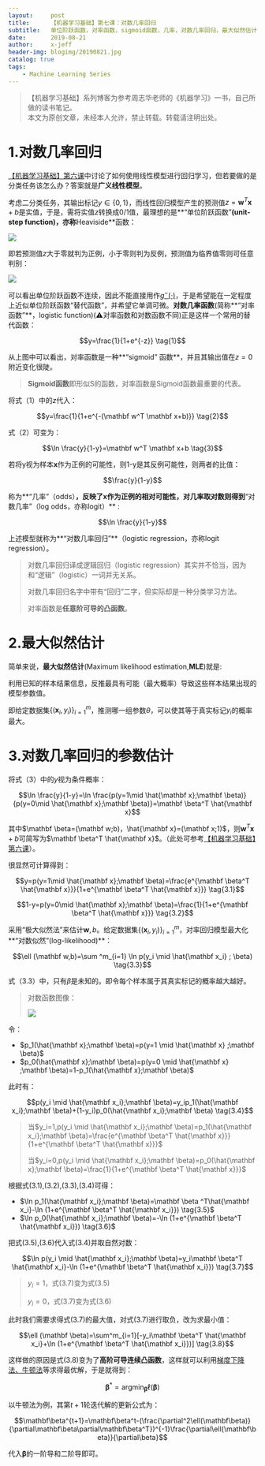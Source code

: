 ```yaml
---
layout:     post
title:      【机器学习基础】第七课：对数几率回归
subtitle:   单位阶跃函数，对率函数，sigmoid函数，几率，对数几率回归，最大似然估计
date:       2019-08-21
author:     x-jeff
header-img: blogimg/20190821.jpg
catalog: true
tags:
    - Machine Learning Series
---
```

>【机器学习基础】系列博客为参考周志华老师的《机器学习》一书，自己所做的读书笔记。  
>本文为原创文章，未经本人允许，禁止转载。转载请注明出处。

# 1.对数几率回归

[【机器学习基础】第六课](http://shichaoxin.com/2019/06/30/机器学习基础-第六课-线性回归/)中讨论了如何使用线性模型进行回归学习，但若要做的是分类任务该怎么办？答案就是**广义线性模型**。

考虑二分类任务，其输出标记$y \in \{0,1\}$，而线性回归模型产生的预测值$z=\mathbf w^T \mathbf x+b$是实值，于是，需将实值$z$转换成$0/1$值，最理想的是**“单位阶跃函数”**(unit-step function)，亦称**Heaviside**函数：

![](https://github.com/x-jeff/BlogImage/raw/master/MachineLearningSeries/Lesson7/7x1.png)

即若预测值$z$大于零就判为正例，小于零则判为反例，预测值为临界值零则可任意判别：

![](https://github.com/x-jeff/BlogImage/raw/master/MachineLearningSeries/Lesson7/7x2.png)

可以看出单位阶跃函数不连续，因此不能直接用作[$g^-(\cdot)$](http://shichaoxin.com/2019/06/30/机器学习基础-第六课-线性回归/)，于是希望能在一定程度上近似单位阶跃函数“替代函数”，并希望它单调可微。**对数几率函数**(简称**“对率函数”**，logistic function)(⚠️对率函数和对数函数不同)正是这样一个常用的替代函数：

$$y=\frac{1}{1+e^{-z}} \tag{1}$$

从上图中可以看出，对率函数是一种**“sigmoid” 函数**，并且其输出值在$z=0$附近变化很陡。

>**Sigmoid函数**即形似S的函数，对率函数是Sigmoid函数最重要的代表。

将式（1）中的$z$代入：

$$y=\frac{1}{1+e^{-(\mathbf w^T \mathbf x+b)}} \tag{2}$$ 

式（2）可变为：

$$\ln \frac{y}{1-y}=\mathbf w^T \mathbf x+b \tag{3}$$

若将y视为样本$\mathbf x$作为正例的可能性，则1-y是其反例可能性，则两者的比值：

$$\frac{y}{1-y}$$

称为**“几率”（odds）**，反映了$\mathbf x$作为正例的相对可能性，对几率取对数则得到**“对数几率”（log odds，亦称logit）** :

$$\ln \frac{y}{1-y}$$

上述模型就称为**“对数几率回归”**（logistic regression，亦称logit regression）。

>对数几率回归译成逻辑回归（logistic regression）其实并不恰当，因为和“逻辑”（logistic）一词并无关系。
>
>对数几率回归名字中带有“回归”二字，但实际却是一种分类学习方法。
>
>对率函数是**任意阶可导的凸函数**。

# 2.最大似然估计

简单来说，**最大似然估计**(Maximum likelihood estimation,**MLE**)就是:

利用已知的样本结果信息，反推最具有可能（最大概率）导致这些样本结果出现的模型参数值。

即给定数据集$\{(\mathbf x_i,y_i)\}^m_{i=1}$，推测哪一组参数$\theta$，可以使其等于真实标记$y_i$的概率最大。

# 3.对数几率回归的参数估计

将式（3）中的$y$视为条件概率：

$$\ln \frac{y}{1-y}=\ln \frac{p(y=1\mid \hat{\mathbf x};\mathbf \beta)}{p(y=0\mid \hat{\mathbf x};\mathbf \beta)}=\mathbf \beta^T \hat{\mathbf x}$$

其中$\mathbf \beta=(\mathbf w;b)，\hat{\mathbf x}=(\mathbf x;1)$，则$\mathbf w^T \mathbf x+b$可简写为$\mathbf \beta^T \hat{\mathbf x}$。（此处可参考[【机器学习基础】第六课](http://shichaoxin.com/2019/06/30/机器学习基础-第六课-线性回归/)）。

很显然可计算得到：

$$y=p(y=1\mid \hat{\mathbf x};\mathbf \beta)=\frac{e^{\mathbf \beta^T \hat{\mathbf x}}}{1+e^{\mathbf \beta^T \hat{\mathbf x}}} \tag{3.1}$$

$$1-y=p(y=0\mid \hat{\mathbf x};\mathbf \beta)=\frac{1}{1+e^{\mathbf \beta^T \hat{\mathbf x}}} \tag{3.2}$$

采用“极大似然法”来估计$\mathbf w,b$。给定数据集$\{(\mathbf x_i,y_i)\}^m_{i=1}$，对率回归模型最大化**“对数似然”(log-likelihood)**：

$$\ell (\mathbf w,b)=\sum ^m_{i=1} \ln p(y_i \mid \hat{\mathbf x_i} ; \beta) \tag{3.3}$$

式（3.3）中，只有$\beta$是未知的。即令每个样本属于其真实标记的概率越大越好。

>对数函数图像：
>
>![](https://github.com/x-jeff/BlogImage/raw/master/MachineLearningSeries/Lesson7/7x3.png)

令：

* $p_1(\hat{\mathbf x};\mathbf \beta)=p(y=1 \mid \hat{\mathbf x} ;\mathbf \beta)$
* $p_0(\hat{\mathbf x};\mathbf \beta)=p(y=0 \mid \hat{\mathbf x} ;\mathbf \beta)=1-p_1(\hat{\mathbf x};\mathbf \beta)$

此时有：

$$p(y_i \mid \hat{\mathbf x_i};\mathbf \beta)=y_ip_1(\hat{\mathbf x_i};\mathbf \beta)+(1-y_i)p_0(\hat{\mathbf x_i};\mathbf \beta) \tag{3.4}$$

>当$y_i=1,p(y_i \mid \hat{\mathbf x_i};\mathbf \beta)=p_1(\hat{\mathbf x_i};\mathbf \beta)=\frac{e^{\mathbf \beta^T \hat{\mathbf x}}}{1+e^{\mathbf \beta^T \hat{\mathbf x}}}$
>
>当$y_i=0,p(y_i \mid \hat{\mathbf x_i};\mathbf \beta)=p_0(\hat{\mathbf x};\mathbf \beta)=\frac{1}{1+e^{\mathbf \beta^T \hat{\mathbf x}}}$

根据式(3.1),(3.2),(3.3),(3.4)可得：

* $\ln p_1(\hat{\mathbf x_i};\mathbf \beta)=\mathbf \beta ^T\hat{\mathbf x_i}-\ln (1+e^{\mathbf \beta^T \hat{\mathbf x_i}}) \tag{3.5}$
* $\ln p_0(\hat{\mathbf x_i};\mathbf \beta)=-\ln (1+e^{\mathbf \beta^T \hat{\mathbf x_i}}) \tag{3.6}$

把式(3.5),(3.6)代入式(3.4)并取自然对数：

$$\ln p(y_i \mid \hat{\mathbf x_i};\mathbf \beta)=y_i\mathbf \beta^T \hat{\mathbf x_i}-\ln (1+e^{\mathbf \beta^T \hat{\mathbf x_i}}) \tag{3.7}$$

>$y_i=1$，式(3.7)变为式(3.5)
>
>$y_i=0$，式(3.7)变为式(3.6)

此时我们需要求得式(3.7)的最大值，对式(3.7)进行取负，改为求最小值：

$$\ell (\mathbf \beta)=\sum^m_{i=1}[-y_i\mathbf \beta^T \hat{\mathbf x_i}+\ln (1+e^{\mathbf \beta^T \hat{\mathbf x_i}})] \tag{3.8}$$

这样做的原因是式(3.8)变为了**高阶可导连续凸函数**，这样就可以利用[梯度下降法、牛顿法](http://shichaoxin.com/2019/07/10/数学基础-第六课-梯度下降法和牛顿法/)等求得最优解，于是就得到：

$$\mathbf \beta^*=\mathop{\arg\min} _{\mathbf \beta} \ell(\mathbf \beta)$$

以牛顿法为例，其第$t+1$轮迭代解的更新公式为：

$$\mathbf\beta^{t+1}=\mathbf\beta^t-(\frac{\partial^2\ell(\mathbf\beta)}{\partial\mathbf\beta\partial\mathbf\beta^T})^{-1}\frac{\partial\ell(\mathbf\beta)}{\partial\beta}$$

代入$\mathbf\beta$的一阶导和二阶导即可。